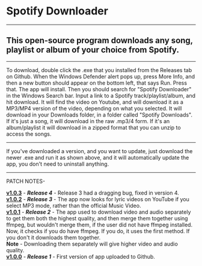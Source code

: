 # Spotify Downloader

---

## This open-source program downloads any song, playlist or album of your choice from Spotify.

---

To download, double click the .exe that you installed from the Releases tab on Github. When the Windows Defender alert pops up, press More Info, and then a new button should appear on the bottom left, that says Run. Press that. The app will install. Then you should search for "Spotify Downloader" in the Windows Search bar.
Input a link to a Spotify track/playlist/album, and hit download. It will find the video on Youtube, and will download it as a MP3/MP4 version of the video, depending on what you selected.
It will download in your Downloads folder, in a folder called "Spotify Downloads". If it's just a song, it will download in the raw .mp3/4 form. If it's an album/playlist it will download in a zipped format that you can unzip to access the songs.

---

If you've downloaded a version, and you want to update, just download the newer .exe and run it as shown above, and it will automatically update the app, you don't need to uninstall anything.

---

PATCH NOTES-

**<ins>v1.0.3**</ins> - **_Release 4_** - Release 3 had a dragging bug, fixed in version 4.
**<ins>v1.0.2**</ins> - **_Release 3_** - The app now looks for lyric videos on YouTube if you select MP3 mode, rather than the official Music Video. <br>
**<ins>v1.0.1</ins>** - **_Release 2_** - The app used to download video and audio separately to get them both the highest quality, and then merge them together using ffmpeg, but wouldn't merge them, if the user did not have ffmpeg installed. Now, it checks if you do have ffmpeg. If you do, it uses the first method. If you don't it downloads them together. <br> **Note** - Downloading them separately will give higher video and audio quality.<br>
**<ins>v1.0.0**</ins> - **_Release 1_** - First version of app uploaded to Github. <br>
